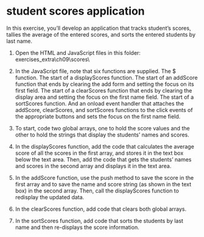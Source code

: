 # student scores application

In this exercise, you’ll develop an application that tracks student’s scores, tallies
the average of the entered scores, and sorts the entered students by last name.

1. Open the HTML and JavaScript files in this folder:
exercises_extra\ch09\scores\

2. In the JavaScript file, note that six functions are supplied. The $ function.
The start of a displayScores function. The start of an addScore function that
ends by clearing the add form and setting the focus on its first field. The start
of a clearScores function that ends by clearing the display area and setting
the focus on the first name field. The start of a sortScores function. And an
onload event handler that attaches the addScore, clearScores, and sortScores
functions to the click events of the appropriate buttons and sets the focus on
the first name field.

3. To start, code two global arrays, one to hold the score values and the other to
hold the strings that display the students’ names and scores.

4. In the displayScores function, add the code that calculates the average score of all
the scores in the first array, and stores it in the text box below the text area. Then,
add the code that gets the students’ names and scores in the second array and
displays it in the text area.

5. In the addScore function, use the push method to save the score in the first array
and to save the name and score string (as shown in the text box) in the second
array. Then, call the displayScores function to redisplay the updated data.

6. In the clearScores function, add code that clears both global arrays.

7. In the sortScores function, add code that sorts the students by last name and then
re-displays the score information.